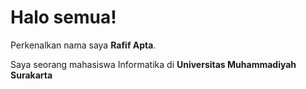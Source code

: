 # Halo semua! 

Perkenalkan nama saya **Rafif Apta**.

Saya seorang mahasiswa Informatika di **Universitas Muhammadiyah Surakarta**
